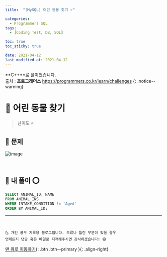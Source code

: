 ```yaml
---
title:  "[MySQL] 어린 동물 찾기 ⭐" 

categories:
  - Programmers SQL
tags:
  - [Coding Test, DB, SQL]

toc: true
toc_sticky: true

date: 2021-04-12
last_modified_at: 2021-04-12
---
```

**C++**로 풀이했습니다.  
출처 : **프로그래머스** <https://programmers.co.kr/learn/challenges>
{: .notice--warning}

# 📌 어린 동물 찾기

> 난이도 ⭐

## 🚀 문제

![image](https://user-images.githubusercontent.com/42318591/114337445-1087e400-9b8c-11eb-83a2-754a0372c7a9.png)

<br>

## 🚀 내 풀이 ⭕

```sql
SELECT ANIMAL_ID, NAME
FROM ANIMAL_INS
WHERE INTAKE_CONDITION != 'Aged'
ORDER BY ANIMAL_ID;
```

***
<br>

    🌜 개인 공부 기록용 블로그입니다. 오류나 틀린 부분이 있을 경우 
    언제든지 댓글 혹은 메일로 지적해주시면 감사하겠습니다! 😄

[맨 위로 이동하기](#){: .btn .btn--primary }{: .align-right}